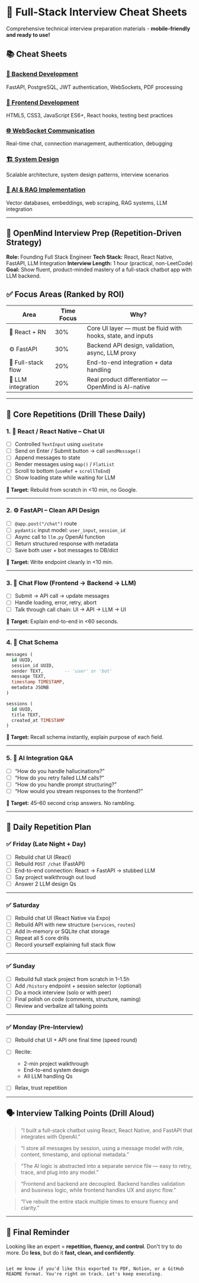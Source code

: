 # 🚀 Full-Stack Interview Cheat Sheets

Comprehensive technical interview preparation materials - **mobile-friendly and ready to use!**

## 📚 Cheat Sheets

### [🔧 Backend Development](BACKEND.md)
FastAPI, PostgreSQL, JWT authentication, WebSockets, PDF processing

### [🎨 Frontend Development](FRONTEND.md) 
HTML5, CSS3, JavaScript ES6+, React hooks, testing best practices

### [🌐 WebSocket Communication](WS.md)
Real-time chat, connection management, authentication, debugging

### [🏗️ System Design](SYSTEM_DESIGN.md)
Scalable architecture, system design patterns, interview scenarios

### [🤖 AI & RAG Implementation](AI.md)
Vector databases, embeddings, web scraping, RAG systems, LLM integration

---

## 🧠 OpenMind Interview Prep (Repetition-Driven Strategy)

**Role:** Founding Full Stack Engineer
**Tech Stack:** React, React Native, FastAPI, LLM Integration
**Interview Length:** 1 hour (practical, non-LeetCode)
**Goal:** Show fluent, product-minded mastery of a full-stack chatbot app with LLM backend.

## ✅ Focus Areas (Ranked by ROI)

| Area               | Time Focus | Why?                                                        |
| ------------------ | ---------- | ----------------------------------------------------------- |
| 🧹 React + RN      | 30%        | Core UI layer — must be fluid with hooks, state, and inputs |
| ⚙️ FastAPI         | 30%        | Backend API design, validation, async, LLM proxy            |
| 🔄 Full-stack flow | 20%        | End-to-end integration + data handling                      |
| 🧠 LLM integration | 20%        | Real product differentiator — OpenMind is AI-native         |

---

## 🔁 Core Repetitions (Drill These Daily)

### 1. 🧹 React / React Native – Chat UI

* [ ] Controlled `TextInput` using `useState`
* [ ] Send on Enter / Submit button → call `sendMessage()`
* [ ] Append messages to state
* [ ] Render messages using `map()` / `FlatList`
* [ ] Scroll to bottom (`useRef` + `scrollToEnd`)
* [ ] Show loading state while waiting for LLM

**🧠 Target:** Rebuild from scratch in <10 min, no Google.

---

### 2. ⚙️ FastAPI – Clean API Design

* [ ] `@app.post("/chat")` route
* [ ] `pydantic` input model: `user_input`, `session_id`
* [ ] Async call to `llm.py` OpenAI function
* [ ] Return structured response with metadata
* [ ] Save both user + bot messages to DB/dict

**🧠 Target:** Write endpoint cleanly in <10 min.

---

### 3. 🔄 Chat Flow (Frontend → Backend → LLM)

* [ ] Submit → API call → update messages
* [ ] Handle loading, error, retry, abort
* [ ] Talk through call chain: UI → API → LLM → UI

**🧠 Target:** Explain end-to-end in <60 seconds.

---

### 4. 🧱 Chat Schema

```sql
messages (
  id UUID,
  session_id UUID,
  sender TEXT,        -- 'user' or 'bot'
  message TEXT,
  timestamp TIMESTAMP,
  metadata JSONB
)

sessions (
  id UUID,
  title TEXT,
  created_at TIMESTAMP
)
```

**🧠 Target:** Recall schema instantly, explain purpose of each field.

---

### 5. 🧠 AI Integration Q\&A

* [ ] “How do you handle hallucinations?”
* [ ] “How do you retry failed LLM calls?”
* [ ] “How do you handle prompt structuring?”
* [ ] “How would you stream responses to the frontend?”

**🧠 Target:** 45–60 second crisp answers. No rambling.

---

## 📆 Daily Repetition Plan

### ✅ Friday (Late Night + Day)

* [ ] Rebuild chat UI (React)
* [ ] Rebuild `POST /chat` (FastAPI)
* [ ] End-to-end connection: React → FastAPI → stubbed LLM
* [ ] Say project walkthrough out loud
* [ ] Answer 2 LLM design Qs

---

### ✅ Saturday

* [ ] Rebuild chat UI (React Native via Expo)
* [ ] Rebuild API with new structure (`services`, `routes`)
* [ ] Add in-memory or SQLite chat storage
* [ ] Repeat all 5 core drills
* [ ] Record yourself explaining full stack flow

---

### ✅ Sunday

* [ ] Rebuild full stack project from scratch in 1–1.5h
* [ ] Add `/history` endpoint + session selector (optional)
* [ ] Do a mock interview (solo or with peer)
* [ ] Final polish on code (comments, structure, naming)
* [ ] Review and verbalize all talking points

---

### ✅ Monday (Pre-Interview)

* [ ] Rebuild chat UI + API one final time (speed round)
* [ ] Recite:

  * 2-min project walkthrough
  * End-to-end system design
  * All LLM handling Qs
* [ ] Relax, trust repetition

---

## 🗣 Interview Talking Points (Drill Aloud)

> “I built a full-stack chatbot using React, React Native, and FastAPI that integrates with OpenAI.”

> “I store all messages by session, using a message model with role, content, timestamp, and optional metadata.”

> “The AI logic is abstracted into a separate service file — easy to retry, trace, and plug into any model.”

> “Frontend and backend are decoupled. Backend handles validation and business logic, while frontend handles UX and async flow.”

> “I’ve rebuilt the entire stack multiple times to ensure fluency and clarity.”

---

## 🧠 Final Reminder

Looking like an expert = **repetition, fluency, and control**.
Don't try to do more. Do **less**, but do it **fast, clean, and confidently**.

```

Let me know if you'd like this exported to PDF, Notion, or a GitHub README format. You're right on track. Let's keep executing.

```
